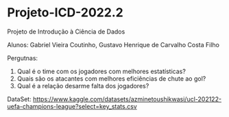 # Projeto-ICD-2022.2
Projeto de Introdução à Ciência de Dados

Alunos: Gabriel Vieira Coutinho, Gustavo Henrique de Carvalho Costa Filho

Pergutnas:
  1) Qual é o time com os jogadores com melhores estatísticas?
  2) Quais são os atacantes com melhores eficiências de chute ao gol?
  3) Qual é a relação desarme falta dos jogadores?

DataSet: https://www.kaggle.com/datasets/azminetoushikwasi/ucl-202122-uefa-champions-league?select=key_stats.csv
